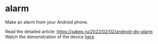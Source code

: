 # alarm

Make an alarm from your Android phone.

Read the detailed article: https://xakep.ru/2022/02/02/android-diy-alarm
Watch the demonstration of the device [here](https://youtu.be/uGTCpmnd4v4)
